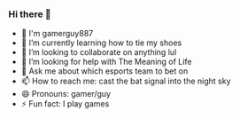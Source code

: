 ### Hi there 👋

- 🔭 I'm gamerguy887
- 🌱 I’m currently learning how to tie my shoes
- 👯 I’m looking to collaborate on anything lul
- 🤔 I’m looking for help with The Meaning of Life
- 💬 Ask me about which esports team to bet on
- 📫 How to reach me: cast the bat signal into the night sky
- 😄 Pronouns: gamer/guy
- ⚡ Fun fact: I play games
